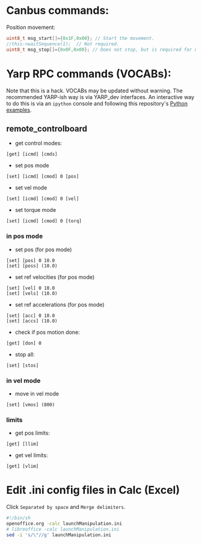 # Canbus commands:

Position movement:
```c
uint8_t msg_start[]={0x1F,0x00}; // Start the movement.
//this->waitSequence(1);  // Not required.
uint8_t msg_stop[]={0x0F,0x00}; // Does not stop, but is required for next start.
```

# Yarp RPC commands (VOCABs):

Note that this is a hack. VOCABs may be updated without warning. The recommended YARP-ish way is via YARP_dev interfaces. An interactive way to do this is via an `ipython` console and following this repository's [Python examples](https://github.com/roboticslab-uc3m/yarp-devices/tree/develop/example/python).

## remote_controlboard
* get control modes:
```
[get] [icmd] [cmds]
```

* set pos mode
```
[set] [icmd] [cmod] 0 [pos]
```

* set vel mode
```
[set] [icmd] [cmod] 0 [vel]
```

* set torque mode
```
[set] [icmd] [cmod] 0 [torq]
```

### in pos mode
* set pos (for pos mode)
```
[set] [pos] 0 10.0
[set] [poss] (10.0)
```

* set ref velocities (for pos mode)
```
[set] [vel] 0 10.0
[set] [vels] (10.0)
```

* set ref accelerations (for pos mode)
```
[set] [acc] 0 10.0
[set] [accs] (10.0)
```

* check if pos motion done:
```
[get] [don] 0
```

* stop all:
```
[set] [stos]
```

### in vel mode
* move in vel mode
```
[set] [vmos] (800)
```

### limits
* get pos limits:
```
[get] [llim]
```

* get vel limits:
```
[get] [vlim]
```

# Edit .ini config files in Calc (Excel)
Click `Separated by space` and `Merge delimiters`.
```bash
#!/bin/sh
openoffice.org -calc launchManipulation.ini
# libreoffice -calc launchManipulation.ini
sed -i 's/\"//g' launchManipulation.ini
```
